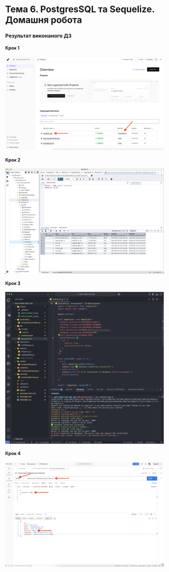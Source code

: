 # Тема 6. PostgresSQL та Sequelize. Домашня робота

### Результат виконаного ДЗ

#### Крок 1

![Results](./assets/print_screen_1.png)

#### Крок 2

![Results](./assets/print_screen_2.png)

#### Крок 3

![Results](./assets/print_screen_3.png)

#### Крок 4

![Results](./assets/print_screen_4.png)
